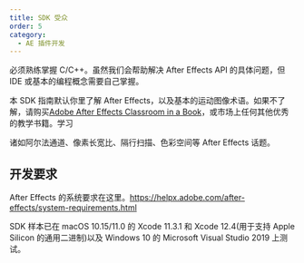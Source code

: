 ```yaml
---
title: SDK 受众
order: 5
category:
  - AE 插件开发
---
```


必须熟练掌握 C/C++。虽然我们会帮助解决 After Effects API 的具体问题，但IDE 或基本的编程概念需要自己掌握。

本 SDK 指南默认你里了解 After Effects，以及基本的运动图像术语。如果不了解，请购买[Adobe After Effects Classroom in a Book](http://www.adobepress.com/store/adobe-after-effects-cc-classroom-in-a-book-2017-release-9780134665320)，或市场上任何其他优秀的教学书籍。学习

诸如阿尔法通道、像素长宽比、隔行扫描、色彩空间等 After Effects 话题。

## 开发要求

After Effects 的系统要求在这里。<https://helpx.adobe.com/after-effects/system-requirements.html>

SDK 样本已在 macOS 10.15/11.0 的 Xcode 11.3.1 和 Xcode 12.4(用于支持 Apple Silicon 的通用二进制)以及 Windows 10 的 Microsoft Visual Studio 2019 上测试。
